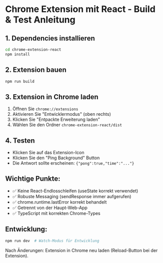 # Chrome Extension mit React - Build & Test Anleitung

## 1. Dependencies installieren
```bash
cd chrome-extension-react
npm install
```

## 2. Extension bauen
```bash
npm run build
```

## 3. Extension in Chrome laden
1. Öffnen Sie `chrome://extensions`
2. Aktivieren Sie "Entwicklermodus" (oben rechts)
3. Klicken Sie "Entpackte Erweiterung laden"
4. Wählen Sie den Ordner `chrome-extension-react/dist`

## 4. Testen
- Klicken Sie auf das Extension-Icon
- Klicken Sie den "Ping Background" Button
- Die Antwort sollte erscheinen: `{"pong":true,"time":"..."}`

## Wichtige Punkte:
- ✅ Keine React-Endlosschleifen (useState korrekt verwendet)
- ✅ Robuste Messaging (sendResponse immer aufgerufen)
- ✅ chrome.runtime.lastError korrekt behandelt
- ✅ Getrennt von der Haupt-Web-App
- ✅ TypeScript mit korrekten Chrome-Types

## Entwicklung:
```bash
npm run dev  # Watch-Modus für Entwicklung
```

Nach Änderungen: Extension in Chrome neu laden (Reload-Button bei der Extension).